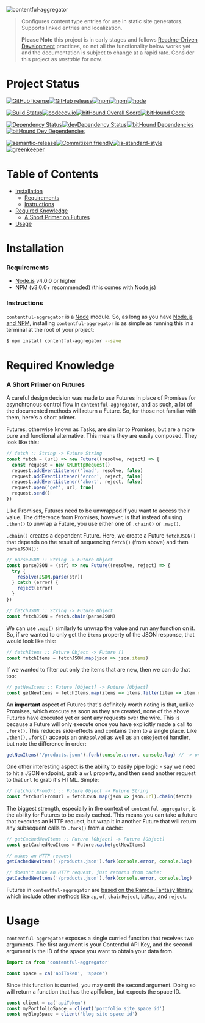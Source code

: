 ![contentful-aggregator](http://imgh.us/logo_187.svg)



> Configures content type entries for use in static site generators. Supports linked entries and localization.
> 
> **Please Note** this project is in early stages and follows [Readme-Driven Development](http://tom.preston-werner.com/2010/08/23/readme-driven-development.html) practices, so not all the functionality below works yet and the documentation is subject to change at a rapid rate. Consider this project as *unstable* for now.



# Project Status

[![GitHub license](https://img.shields.io/github/license/declandewet/contentful-aggregator.svg?style=flat-square)](https://github.com/declandewet/contentful-aggregator/blob/master/license.md)[![GitHub release](https://img.shields.io/github/release/declandewet/contentful-aggregator.svg?style=flat-square)](https://github.com/declandewet/contentful-aggregator/releases)[![npm](https://img.shields.io/npm/v/contentful-aggregator.svg?style=flat-square)](http://npmjs.org/package/contentful-aggregator)[![npm](https://img.shields.io/npm/dt/contentful-aggregator.svg?style=flat-square)](http://npmjs.org/package/contentful-aggregator)[![node](https://img.shields.io/node/v/contentful-aggregator.svg?style=flat-square)]()

[![Build Status](https://img.shields.io/travis/declandewet/contentful-aggregator.svg?style=flat-square)](https://travis-ci.org/declandewet/contentful-aggregator)[![codecov.io](https://img.shields.io/codecov/c/github/declandewet/contentful-aggregator.svg?style=flat-square)](https://codecov.io/github/declandewet/contentful-aggregator?branch=master)[![bitHound Overall Score](https://www.bithound.io/github/declandewet/contentful-aggregator/badges/score.svg)](https://www.bithound.io/github/declandewet/contentful-aggregator)[![bitHound Code](https://www.bithound.io/github/declandewet/contentful-aggregator/badges/code.svg)](https://www.bithound.io/github/declandewet/contentful-aggregator)

[![Dependency Status](https://img.shields.io/david/declandewet/contentful-aggregator.svg?style=flat-square)](https://david-dm.org/declandewet/contentful-aggregator)[![devDependency Status](https://img.shields.io/david/dev/declandewet/contentful-aggregator.svg?style=flat-square)](https://david-dm.org/declandewet/contentful-aggregator#info=devDependencies)[![bitHound Dependencies](https://www.bithound.io/github/declandewet/contentful-aggregator/badges/dependencies.svg)](https://www.bithound.io/github/declandewet/contentful-aggregator/master/dependencies/npm)[![bitHound Dev Dependencies](https://www.bithound.io/github/declandewet/contentful-aggregator/badges/devDependencies.svg)](https://www.bithound.io/github/declandewet/contentful-aggregator/master/dependencies/npm)

[![semantic-release](https://img.shields.io/badge/%20%20%F0%9F%93%A6%F0%9F%9A%80-semantic--release-e10079.svg?style=flat-square)](https://github.com/semantic-release/semantic-release)[![Commitizen friendly](https://img.shields.io/badge/commitizen-friendly-brightgreen.svg?style=flat-square)](http://commitizen.github.io/cz-cli/)[![js-standard-style](https://img.shields.io/badge/code%20style-standard-brightgreen.svg?style=flat-square)](http://standardjs.com/)[![greenkeeper](https://img.shields.io/badge/greenkeeper-enabled-brightgreen.svg?style=flat-square)](http://greenkeeper.io/)



# Table of Contents

<!-- START doctoc generated TOC please keep comment here to allow auto update -->

<!-- DON'T EDIT THIS SECTION, INSTEAD RE-RUN doctoc TO UPDATE -->



- [Installation](#installation)
  - [Requirements](#requirements)
  - [Instructions](#instructions)
- [Required Knowledge](#required-knowledge)
  - [A Short Primer on Futures](#a-short-primer-on-futures)
- [Usage](#usage)

<!-- END doctoc generated TOC please keep comment here to allow auto update -->



# Installation

### Requirements

- [Node.js](https://nodejs.org/en/download/) v4.0.0 or higher
- NPM (v3.0.0+ recommended) (this comes with Node.js)



### Instructions

`contentful-aggregator` is a [Node](https://nodejs.org) module. So, as long as you have [Node.js and NPM](https://nodejs.org/en/download/), installing `contentful-aggregator` is as simple as running this in a terminal at the root of your project:

``` sh
$ npm install contentful-aggregator --save
```



# Required Knowledge



### A Short Primer on Futures

A careful design decision was made to use Futures in place of Promises for asynchronous control flow in `contentful-aggregator`, and as such, a lot of the documented methods will return a Future. So, for those not familiar with them, here's a short primer.

Futures, otherwise known as Tasks, are similar to Promises, but are a more pure and functional alternative. This means they are easily composed. They look like this:

``` javascript
// fetch :: String -> Future String
const fetch = (url) => new Future((resolve, reject) => {
  const request = new XMLHttpRequest()
  request.addEventListener('load', resolve, false)
  request.addEventListener('error', reject, false)
  request.addEventListener('abort', reject, false)
  request.open('get', url, true)
  request.send()
})
```



Like Promises, Futures need to be unwrapped if you want to access their value. The difference from Promises, however, is that instead of using `.then()` to unwrap a Future, you use either one of `.chain()` or `.map()`.

`.chain()` creates a dependent Future. Here, we create a Future `fetchJSON()` that depends on the result of sequencing `fetch()` (from above) and then `parseJSON()`:

``` javascript
// parseJSON :: String -> Future Object
const parseJSON = (str) => new Future((resolve, reject) => {
  try {
    resolve(JSON.parse(str))
  } catch (error) {
    reject(error)
  }
})

// fetchJSON :: String -> Future Object
const fetchJSON = fetch.chain(parseJSON)
```



We can use `.map()` similarly to unwrap the value and run any function on it. So, if we wanted to only get the `items` property of the JSON response, that would look like this:

``` javascript
// fetchItems :: Future Object -> Future []
const fetchItems = fetchJSON.map(json => json.items)
```



If we wanted to filter out only the items that are new, then we can do that too:

``` javascript
// getNewItems :: Future [Object] -> Future [Object]
const getNewItems = fetchItems.map(items => items.filter(item => item.new))
```



An **important** aspect of Futures that's definitely worth noting is that, unlike Promises, which execute as soon as they are created, none of the above Futures have executed yet or sent any requests over the wire. This is because a Future will only execute once you have explicitly made a call to `.fork()`. This reduces side-effects and contains them to a single place. Like `.then()`, `.fork()` accepts an `onResolved` as well as an `onRejected` handler, but note the difference in order:

``` javascript
getNewItems('/products.json').fork(console.error, console.log) // -> onRejected, onResolved
```



One other interesting aspect is the ability to easily pipe logic - say we need to hit a JSON endpoint, grab a `url` property, and then send another request to that `url` to grab it's HTML. Simple:

``` javascript
// fetchUrlFromUrl :: Future Object -> Future String
const fetchUrlFromUrl = fetchJSON.map(json => json.url).chain(fetch)
```



The biggest strength, especially in the context of `contentful-aggregator`, is the ability for Futures to be easily cached. This means you can take a future that executes an HTTP request, but wrap it in another Future that will return any subsequent calls to `.fork()` from a cache:

``` javascript
// getCachedNewItems :: Future [Object] -> Future [Object]
const getCachedNewItems = Future.cache(getNewItems)

// makes an HTTP request
getCachedNewItems('/products.json').fork(console.error, console.log)

// doesn't make an HTTP request, just returns from cache:
getCachedNewItems('/products.json').fork(console.error, console.log)
```



Futures in `contentful-aggregator` are [based on the Ramda-Fantasy library](https://github.com/ramda/ramda-fantasy/blob/master/docs/Future.md) which include other methods like `ap`, `of`, `chainReject`, `biMap`, and `reject`.



# Usage

`contentful-aggregator` exposes a single curried function that receives two arguments. The first argument is your Contentful API Key, and the second argument is the ID of the space you want to obtain your data from.

``` javascript
import ca from 'contentful-aggregator'

const space = ca('apiToken', 'space')
```



Since this function is curried, you may omit the second argument. Doing so will return a function that has the apiToken, but expects the space ID.

``` javascript
const client = ca('apiToken')
const myPortfolioSpace = client('portfolio site space id')
const myBlogSpace = client('blog site space id')
```